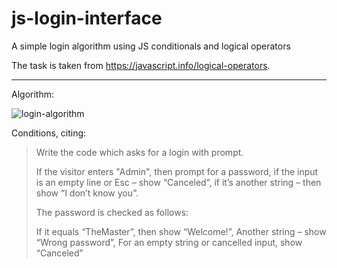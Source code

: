 # js-login-interface
A simple login algorithm using JS conditionals and logical operators

The task is taken from https://javascript.info/logical-operators.

---
Algorithm:

![login-algorithm](https://user-images.githubusercontent.com/102978943/196416685-281564e8-ca0c-4469-a6f3-79c7766f44d6.png)

Conditions, citing:

>Write the code which asks for a login with prompt.
>
>If the visitor enters "Admin", then prompt for a password, if the input is an empty line or Esc – show “Canceled”, if it’s another string – then show “I don’t know you”.
>
>The password is checked as follows:
>
>If it equals “TheMaster”, then show “Welcome!”,
Another string – show “Wrong password”,
For an empty string or cancelled input, show “Canceled”

